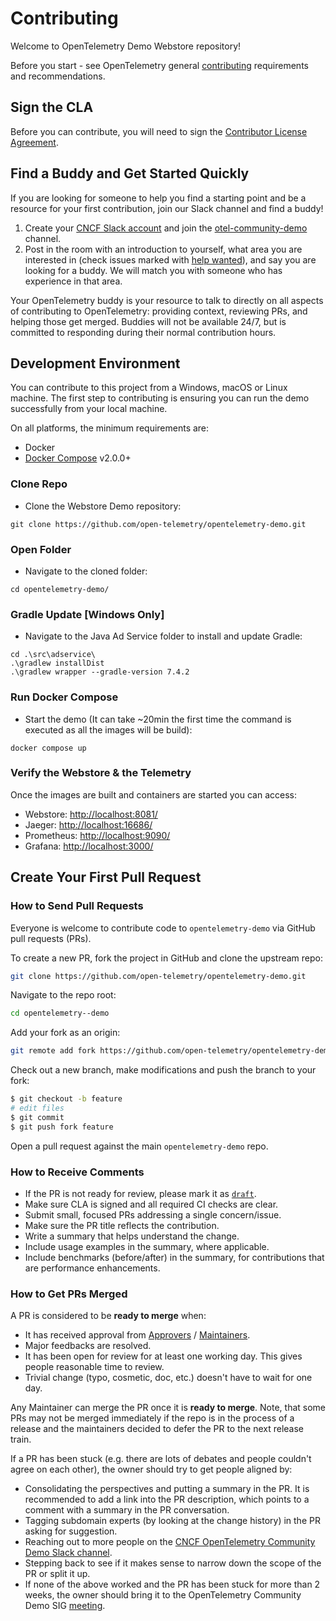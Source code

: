 # Contributing

Welcome to OpenTelemetry Demo Webstore repository!

Before you start - see OpenTelemetry general
[contributing](https://github.com/open-telemetry/community/blob/main/CONTRIBUTING.md)
requirements and recommendations.

## Sign the CLA

Before you can contribute, you will need to sign the [Contributor License
Agreement](https://identity.linuxfoundation.org/projects/cncf).

## Find a Buddy and Get Started Quickly

If you are looking for someone to help you find a starting point and be a
resource for your first contribution, join our Slack channel and find a buddy!

1. Create your [CNCF Slack account](http://slack.cncf.io/) and join the
   [otel-community-demo](https://app.slack.com/client/T08PSQ7BQ/C03B4CWV4DA) channel.
2. Post in the room with an introduction to yourself, what area you are
   interested in (check issues marked with [help
   wanted](https://github.com/open-telemetry/opentelemetry-demo/labels/help%20wanted)),
   and say you are looking for a buddy. We will match you with someone who has
   experience in that area.

Your OpenTelemetry buddy is your resource to talk to directly on all aspects of
contributing to OpenTelemetry: providing context, reviewing PRs, and helping
those get merged. Buddies will not be available 24/7, but is committed to
responding during their normal contribution hours.

## Development Environment

You can contribute to this project from a Windows, macOS or Linux machine. The
first step to contributing is ensuring you can run the demo successfully from
your local machine.

On all platforms, the minimum requirements are:

- Docker
- [Docker Compose](https://docs.docker.com/compose/install/#install-compose) v2.0.0+

### Clone Repo

- Clone the Webstore Demo repository:

```shell
git clone https://github.com/open-telemetry/opentelemetry-demo.git
```

### Open Folder

- Navigate to the cloned folder:

```shell
cd opentelemetry-demo/
```

### Gradle Update [Windows Only]

- Navigate to the Java Ad Service folder to install and update Gradle:

```shell
cd .\src\adservice\
.\gradlew installDist
.\gradlew wrapper --gradle-version 7.4.2
```

### Run Docker Compose

- Start the demo (It can take ~20min the first time the command is executed as
all the images will be build):

```shell
docker compose up
```

### Verify the Webstore & the Telemetry

Once the images are built and containers are started you can access:

- Webstore: <http://localhost:8081/>
- Jaeger: <http://localhost:16686/>
- Prometheus: <http://localhost:9090/>
- Grafana: <http://localhost:3000/>

## Create Your First Pull Request

### How to Send Pull Requests

Everyone is welcome to contribute code to `opentelemetry-demo` via
GitHub pull requests (PRs).

To create a new PR, fork the project in GitHub and clone the upstream repo:

```sh
git clone https://github.com/open-telemetry/opentelemetry-demo.git
```

Navigate to the repo root:

```sh
cd opentelemetry--demo
```

Add your fork as an origin:

```sh
git remote add fork https://github.com/open-telemetry/opentelemetry-demo.git
```

Check out a new branch, make modifications and push the branch to your fork:

```sh
$ git checkout -b feature
# edit files
$ git commit
$ git push fork feature
```

Open a pull request against the main `opentelemetry-demo` repo.

### How to Receive Comments

- If the PR is not ready for review, please mark it as
  [`draft`](https://github.blog/2019-02-14-introducing-draft-pull-requests/).
- Make sure CLA is signed and all required CI checks are clear.
- Submit small, focused PRs addressing a single
  concern/issue.
- Make sure the PR title reflects the contribution.
- Write a summary that helps understand the change.
- Include usage examples in the summary, where applicable.
- Include benchmarks (before/after) in the summary, for contributions that are
  performance enhancements.

### How to Get PRs Merged

A PR is considered to be **ready to merge** when:

- It has received approval from
  [Approvers](https://github.com/open-telemetry/community/blob/main/community-membership.md#approver)
  /
  [Maintainers](https://github.com/open-telemetry/community/blob/main/community-membership.md#maintainer).
- Major feedbacks are resolved.
- It has been open for review for at least one working day. This gives people
  reasonable time to review.
- Trivial change (typo, cosmetic, doc, etc.) doesn't have to wait for one day.

Any Maintainer can merge the PR once it is **ready to merge**. Note, that some
PRs may not be merged immediately if the repo is in the process of a release and
the maintainers decided to defer the PR to the next release train.

If a PR has been stuck (e.g. there are lots of debates and people couldn't agree
on each other), the owner should try to get people aligned by:

- Consolidating the perspectives and putting a summary in the PR. It is
  recommended to add a link into the PR description, which points to a comment
  with a summary in the PR conversation.
- Tagging subdomain experts (by looking at the change history) in the PR asking
  for suggestion.
- Reaching out to more people on the [CNCF OpenTelemetry Community Demo Slack
  channel](https://app.slack.com/client/T08PSQ7BQ/C03B4CWV4DA).
- Stepping back to see if it makes sense to narrow down the scope of the PR or
  split it up.
- If none of the above worked and the PR has been stuck for more than 2 weeks,
  the owner should bring it to the OpenTelemetry Community Demo SIG
  [meeting](README.md#contributing).
